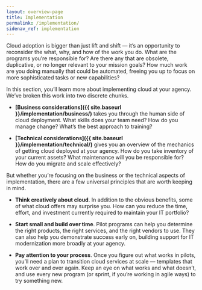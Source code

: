 ```yaml
---
layout: overview-page
title: Implementation
permalink: /implementation/
sidenav_ref: implementation
---
```


Cloud adoption is bigger than just lift and shift — it’s an opportunity to reconsider the what, why, and how of the work you do. What are the programs you’re responsible for? Are there any that are obsolete, duplicative, or no longer relevant to your mission goals? How much work are you doing manually that could be automated, freeing you up to focus on more sophisticated tasks or new capabilities?

In this section, you’ll learn more about implementing cloud at your agency. We’ve broken this work into two discrete chunks.

  * **[Business considerations]({{ site.baseurl }}/implementation/business/)** takes you through the human side of cloud deployment. What skills does your team need? How do you manage change? What’s the best approach to training?


* **[Technical considerations]({{ site.baseurl }}/implementation/technical/)** gives you an overview of the mechanics of getting cloud deployed at your agency. How do you take inventory of your current assets? What maintenance will you be responsible for? How do you migrate and scale effectively?

But whether you’re focusing on the business or the technical aspects of implementation, there are a few universal principles that are worth keeping in mind.

* **Think creatively about cloud**. In addition to the obvious benefits, some of what cloud offers may surprise you. How can you reduce the time, effort, and investment currently required to maintain your IT portfolio?


* **Start small and build over time**. Pilot programs can help you determine the right products, the right services, and the right vendors to use. They can also help you demonstrate success early on, building support for IT modernization more broadly at your agency.


* **Pay attention to your process**. Once you figure out what works in pilots, you’ll need a plan to transition cloud services at scale — templates that work over and over again. Keep an eye on what works and what doesn’t, and use every new program (or sprint, if you’re working in agile ways) to try something new.
